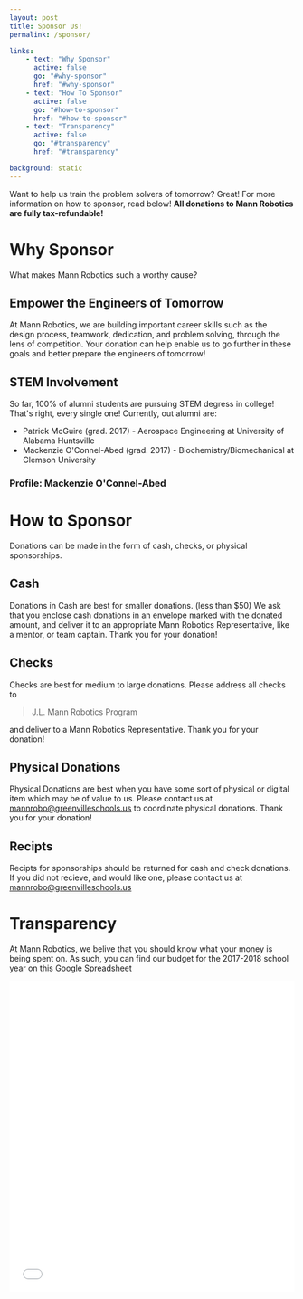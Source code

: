 ```yaml
---
layout: post
title: Sponsor Us!
permalink: /sponsor/

links:
    - text: "Why Sponsor"
      active: false
      go: "#why-sponsor"
      href: "#why-sponsor"
    - text: "How To Sponsor"
      active: false
      go: "#how-to-sponsor"
      href: "#how-to-sponsor"
    - text: "Transparency"
      active: false
      go: "#transparency"
      href: "#transparency"

background: static
---
```


Want to help us train the problem solvers of tomorrow? Great! For more information on how to sponsor, read below! **All donations to Mann Robotics are fully tax-refundable!**

# Why Sponsor

What makes Mann Robotics such a worthy cause?

## Empower the Engineers of Tomorrow
At Mann Robotics, we are building important career skills such as the design process, teamwork, dedication, and problem solving, through the lens of competition. Your donation can help enable us to go further in these goals and better prepare the engineers of tomorrow!

## STEM Involvement
So far, 100% of alumni students are pursuing STEM degress in college! That's right, every single one! Currently, out alumni are:

- Patrick McGuire (grad. 2017) - Aerospace Engineering at University of Alabama Huntsville
- Mackenzie O'Connel-Abed (grad. 2017) - Biochemistry/Biomechanical at Clemson University

### Profile: Mackenzie O'Connel-Abed

# How to Sponsor
Donations can be made in the form of cash, checks, or physical sponsorships. 

## Cash
Donations in Cash are best for smaller donations. (less than $50) We ask that you enclose cash donations in an envelope marked with the donated amount, and deliver it to an appropriate Mann Robotics Representative, like a mentor, or team captain. Thank you for your donation!

## Checks
Checks are best for medium to large donations. Please address all checks to
<blockquote>
    J.L. Mann Robotics Program
</blockquote>
and deliver to a Mann Robotics Representative. Thank you for your donation!

## Physical Donations
Physical Donations are best when you have some sort of physical or digital item which may be of value to us. Please contact us at <a href="mailto:mannrobo@greenvilleschools.us">mannrobo@greenvilleschools.us</a> to coordinate physical donations. Thank you for your donation!


## Recipts
Recipts for sponsorships should be returned for cash and check donations. If you did not recieve, and would like one, please contact us at <a href="mailto:mannrobo@greenvilleschools.us">mannrobo@greenvilleschools.us</a>

# Transparency
At Mann Robotics, we belive that you should know what your money is being spent on. As such, you can find our budget for the 2017-2018 school year on this [Google Spreadsheet](https://docs.google.com/spreadsheets/d/1PaVyNjX2b3Db1XfzeNdh-S5OnHGNq-XuBHTs9FcQtZ4/edit?usp=sharing)
<script>
window.addEventListener('blur',function(){
  if(document.activeElement.id == "sheet"){
    sheet.src="https://docs.google.com/spreadsheets/d/1PaVyNjX2b3Db1XfzeNdh-S5OnHGNq-XuBHTs9FcQtZ4/pubhtml?widget=true&amp;headers=false"
  }
});
</script>

<iframe src="{% include clickToLoad.html item='Spreadsheet' %}" id="sheet" style="width: 100%; min-height: 550px; border: none"></iframe>